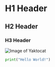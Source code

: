 # H1 Header
## H2 Header
### H3 Header

![Image of Yaktocat](https://octodex.github.com/images/yaktocat.png)

```python
print("Hello World!")
```

